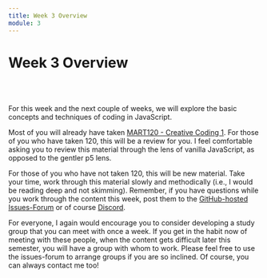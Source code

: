```yaml
---
title: Week 3 Overview
module: 3
---
```


# Week 3 Overview <br />


<br />



<br />

<!-- <div class="embed-responsive embed-responsive-16by9"><iframe class="embed-responsive-item" src="https://www.youtube.com/embed/GGX5lm2me0A" frameborder="0" allowfullscreen></iframe></div> -->


For this week and the next couple of weeks, we will explore the basic concepts and techniques of coding in JavaScript.

Most of you will already have taken [MART120 - Creative Coding 1](https://montana-media-arts.github.io/120_CreativeCoding1-Fall2021/). For those of you who have taken 120, this will be a review for you. I feel comfortable asking you to review this material through the lens of vanilla JavaScript, as opposed to the gentler p5 lens.

For those of you who have not taken 120, this will be new material. Take your time, work through this material slowly and methodically (i.e., I would be reading deep and not skimming). Remember, if you have questions while you work through the content this week, post them to the [GitHub-hosted Issues-Forum](https://github.com/addiboyer24/441-WebTech-Spring2023-Examples/issues) or of course [Discord](https://discord.gg/QUGregpGJm).

For everyone, I again would encourage you to consider developing a study group that you can meet with once a week. If you get in the habit now of meeting with these people, when the content gets difficult later this semester, you will have a group with whom to work. Please feel free to use the issues-forum to arrange groups if you are so inclined.  Of course, you can always contact me too!
